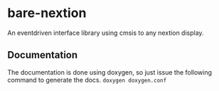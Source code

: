 # bare-nextion
An eventdriven interface library using cmsis to any nextion display.

## Documentation
The documentation is done using doxygen, so just issue the following command to generate the docs.
```doxygen doxygen.conf```
